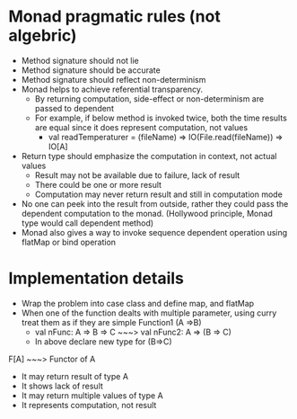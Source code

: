 # Monad pragmatic rules (not algebric)

* Method signature should not lie
* Method signature should be accurate
* Method signature should reflect non-determinism
* Monad helps to achieve referential transparency.
  * By returning computation, side-effect or non-determinism are passed to dependent
  * For example, if below method is invoked twice, both the time results are equal since it does represent computation, not values  
    * val readTemperaturer = (fileName) => IO(File.read(fileName)) => IO[A]  
* Return type should emphasize the computation in context, not actual values
  * Result may not be available due to failure, lack of result
  * There could be one or more result
  * Computation may never return result and still in computation mode
* No one can peek into the result from outside, rather they could pass the dependent computation to the monad. (Hollywood principle, Monad type would call dependent method)
* Monad also gives a way to invoke sequence dependent operation using flatMap or bind operation


# Implementation details
* Wrap the problem into case class and define map, and flatMap
* When one of the function dealts with multiple parameter, using curry treat them as if they are simple Function1 (A =>B)
  * val nFunc: A => B => C ~~~> val nFunc2: A => (B => C)
  * In above declare new type for (B=>C)  

F[A] ~~~> Functor of A
* It may return result of type A
* It shows lack of result
* It may return multiple values of type A
* It represents computation, not result
